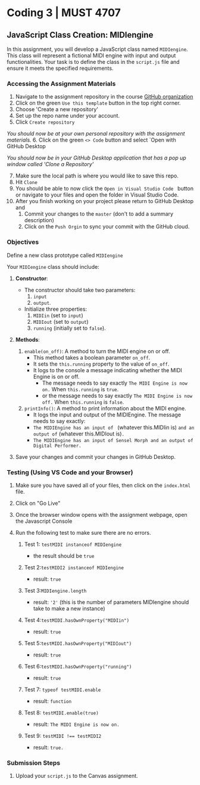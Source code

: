 # Coding 3 | MUST 4707

## JavaScript Class Creation: MIDIengine

In this assignment, you will develop a JavaScript class named `MIDIengine`. This class will represent a fictional MIDI engine with input and output functionalities. Your task is to define the class in the `script.js` file and ensure it meets the specified requirements.

### Accessing the Assignment Materials

1. Navigate to the assignment repository in the course [GitHub organization](https://github.com/MUST4707)
2. Click on the green `Use this template` button in the top right corner.
3. Choose 'Create a new repository'
4. Set up the repo name under your account.
5. Click `Create repository`

_You should now be at your own personal repository with the assignment materials._ 6. Click on the green `<> Code` button and select `Open with GitHub Desktop

_You should now be in your GitHub Desktop application that has a pop up window called 'Clone a Repository'_

7. Make sure the local path is where you would like to save this repo.
8. Hit `Clone`
9. You should be able to now click the `Open in Visual Studio Code ` button or navigate to your files and open the folder in Visual Studio Code.
10. After you finish working on your project please return to GitHub Desktop and
    1. Commit your changes to the `master` (don't to add a summary description)
    2. Click on the `Push Orgin` to sync your commit with the GitHub cloud.

### Objectives

Define a new class prototype called `MIDIengine`

Your `MIDIengine` class should include:

1. **Constructor**:

   - The constructor should take two parameters:
     1. `input`
     2. `output`.
   - Initialize three properties:
     1. `MIDIin` (set to `input`)
     2. `MIDIout` (set to `output`)
     3. `running` (initially set to `false`).

2. **Methods**:

   1. `enable(on_off)`: A method to turn the MIDI engine on or off.
      - This method takes a boolean parameter `on_off`.
      - It sets the `this.running` property to the value of `on_off`.
      - It logs to the console a message indicating whether the MIDI Engine is on or off.
        - The message needs to say exactly `The MIDI Engine is now on.` When `this.running` is `true`.
        - or the message needs to say exactly `The MIDI Engine is now off.` When `this.running` is `false`.
   2. `printInfo()`: A method to print information about the MIDI engine.
      - It logs the input and output of the MIDIEngine. The message needs to say exactly:
      - `The MIDIEngine has an input of ` (whatever this.MIDIin is) `and an output of` (whatever this.MIDIout is)`.`
      - `The MIDIEngine has an input of Sensel Morph and an output of Digital Performer.`

3. Save your changes and commit your changes in GitHub Desktop.

### Testing (Using VS Code and your Browser)

1. Make sure you have saved all of your files, then click on the `index.html` file.
2. Click on "Go Live"
3. Once the browser window opens with the assignment webpage, open the Javascript Console
4. Run the following test to make sure there are no errors.

   1. Test 1: `testMIDI instanceof MIDIengine`

      - the result should be `true`

   2. Test 2:`testMIDI2 instanceof MIDIengine`
      - result: `true`
   3. Test 3:`MIDIengine.length`
      - result: `'2'` (this is the number of parameters MIDIengine should take to make a new instance)
   4. Test 4:`testMIDI.hasOwnProperty("MIDIin")`
      - result: `true`
   5. Test 5:`testMIDI.hasOwnProperty("MIDIout")`
      - result: `true`
   6. Test 6:`testMIDI.hasOwnProperty("running")`
      - result: `true`
   7. Test 7: `typeof testMIDI.enable`
      - result: `function`
   8. Test 8: `testMIDI.enable(true)`
      - result: `The MIDI Engine is now on.`
   9. Test 9: `testMIDI !== testMIDI2`
      - result: `true.`

### Submission Steps

1. Upload your `script.js` to the Canvas assignment.
